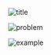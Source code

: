 
![title](https://user-images.githubusercontent.com/108461765/188176253-34ed524b-cbc4-472b-8453-4917aceb29a4.PNG)

![problem](https://user-images.githubusercontent.com/108461765/188176246-7d976347-09ef-4b91-8bf5-cefb238abc56.PNG)

![example](https://user-images.githubusercontent.com/108461765/188176239-a9c9b023-1a25-4b28-aece-4f729678fc8f.PNG)
